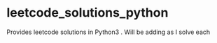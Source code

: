 # leetcode_solutions_python
Provides leetcode solutions in Python3 . Will be adding as I solve each 
